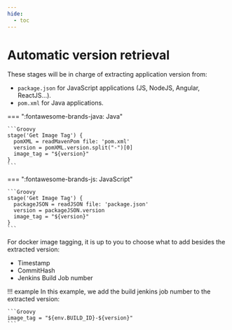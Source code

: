 ```yaml
---
hide:
  - toc
---
```

# Automatic version retrieval

These stages will be in charge of extracting application version from:

- ```package.json``` for JavaScript applications (JS, NodeJS, Angular, ReactJS...).
- ```pom.xml``` for Java applications.

=== ":fontawesome-brands-java: Java"

    ```Groovy
    stage('Get Image Tag') {
      pomXML = readMavenPom file: 'pom.xml'
      version = pomXML.version.split("-")[0]
      image_tag = "${version}"
    }
    ```

=== ":fontawesome-brands-js: JavaScript"

    ```Groovy
    stage('Get Image Tag') {
      packageJSON = readJSON file: 'package.json'
      version = packageJSON.version
      image_tag = "${version}"
    }
    ```

For docker image tagging, it is up to you to choose what to add besides the extracted version:

  - Timestamp
  - CommitHash
  - Jenkins Build Job number

!!! example
    In this example, we add the build jenkins job number to the extracted version:

    ```Groovy
    image_tag = "${env.BUILD_ID}-${version}"
    ```